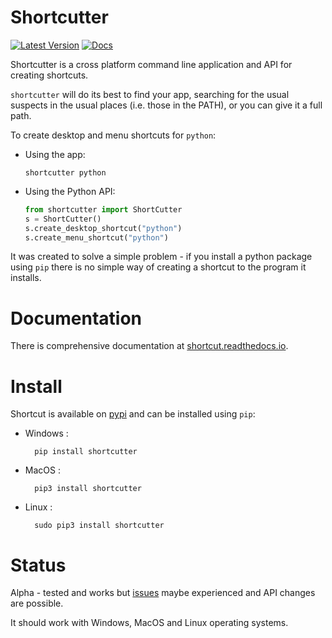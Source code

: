 Shortcutter
===========

[![Latest Version](https://badge.fury.io/py/shortcut.svg)](https://badge.fury.io/py/bluedot)
[![Docs](https://readthedocs.org/projects/shortcut/badge/)](https://readthedocs.org/projects/shortcut/)

Shortcutter is a cross platform command line application and API for creating shortcuts.

`shortcutter` will do its best to find your app, searching for the usual suspects in the usual places (i.e. those in the PATH), or you can give it a full path.

To create desktop and menu shortcuts for `python`:

-   Using the app:

        shortcutter python

-   Using the Python API:
    ```py
    from shortcutter import ShortCutter
    s = ShortCutter()
    s.create_desktop_shortcut("python")
    s.create_menu_shortcut("python")
    ```

It was created to solve a simple problem - if you install a python
package using `pip` there is no simple way of creating a shortcut to the
program it installs.

Documentation
=============

There is comprehensive documentation at [shortcut.readthedocs.io](https://shortcut.readthedocs.io).

Install
=======

Shortcut is available on
[pypi](https://pypi.python.org/pypi/shortcutter) and can be installed using `pip`:

- Windows :

        pip install shortcutter

- MacOS :

        pip3 install shortcutter

- Linux :

        sudo pip3 install shortcutter

Status
======

Alpha - tested and works but
[issues](https://github.com/kiwi0fruit/shortcutter/issues) maybe
experienced and API changes are possible.

It should work with Windows, MacOS and Linux operating systems.

